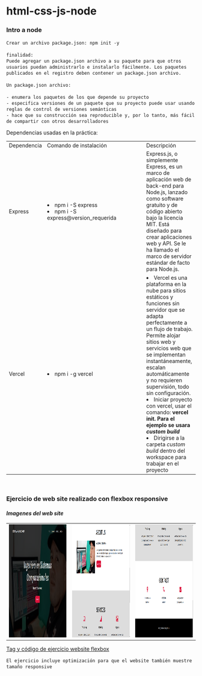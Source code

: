 # html-css-js-node

### Intro a node

```
Crear un archivo package.json: npm init -y

finalidad:
Puede agregar un package.json archivo a su paquete para que otros usuarios puedan administrarlo e instalarlo fácilmente. Los paquetes publicados en el registro deben contener un package.json archivo.

Un package.json archivo:

- enumera los paquetes de los que depende su proyecto
- especifica versiones de un paquete que su proyecto puede usar usando reglas de control de versiones semánticas
- hace que su construcción sea reproducible y, por lo tanto, más fácil de compartir con otros desarrolladores
```

Dependencias usadas en la práctica:

<table>
  <tr>
    <td>Dependencia</td>
    <td width="250">Comando de instalación</td>
    <td>Descripción</td>
  </tr>
  <tr>
    <td>Express</td>
    <td >
        <li>npm i -S express</li>
        <li>npm i -S express@version_requerida</li>
    </td>
    <td>Express.js, o simplemente Express, es un marco de aplicación web de back-end para Node.js, lanzado como software gratuito y de código abierto bajo la licencia MIT. Está diseñado para crear aplicaciones web y API. Se le ha llamado el marco de servidor estándar de facto para Node.js.</td>
  </tr>
      <td>Vercel</td>
    <td >
        <li>npm i -g vercel</li>
    </td>
    <td>
        <li>Vercel es una plataforma en la nube para sitios estáticos y funciones sin servidor que se adapta perfectamente a un flujo de trabajo. Permite alojar sitios web y servicios web que se implementan instantáneamente, escalan automáticamente y no requieren supervisión, todo sin configuración.</li>
        <li>Iniciar proyecto con vercel, usar el comando: <strong> vercel init. Para el ejemplo se usara <i>custom build</i></strong></li>
        <li>Dirigirse a la carpeta <i>custom build</i> dentro del workspace para trabajar en el proyecto</li>
    </td>

  </tr>
</table>

<br>









### **Ejercicio de web site realizado con flexbox responsive**

#### _Imagenes del web site_
<table>
  <tr>
    <td valign="top"><img  src="https://github.com/cesar-vaesco/html-css-js-node/blob/html-css-js/img/banner-flex.png " alt="banner" width="300" height="300"/></td>
    <td valign="top"><img  src="https://github.com/cesar-vaesco/html-css-js-node/blob/html-css-js/img/nosotros-flex.png" alt="seccion-nosotros" width="300" height="300"/>
    <td valign="top"><img  src="https://github.com/cesar-vaesco/html-css-js-node/blob/html-css-js/img/contacto-footer-flex.png" alt="seccion-footer" width="300" height="300"/>
  </tr>
</table>

[Tag y código de ejercicio website flexbox](https://github.com/cesar-vaesco/html-css-js-node/releases/tag/v1.0)

```
El ejercicio incluye optimización para que el website también muestre tamaño responsive

```

